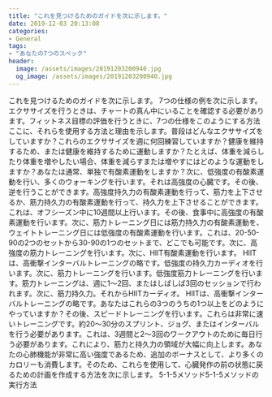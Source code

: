 ```yaml
---
title: "これを見つけるためのガイドを次に示します。"
date: 2019-12-03 20:13:08
categories:
- General
tags:
- "あなたの7つのスペック"
header:
  image: /assets/images/20191203200940.jpg
  og_image: /assets/images/20191203200940.jpg
---
```


これを見つけるためのガイドを次に示します。 7つの仕様の例を次に示します。エクササイズを行うときは、チャートの真ん中にいることを確認する必要があります。フィットネス目標の評価を行うときに、7つの仕様をこのようにする方法ここに、それらを使用する方法と理由を示します。普段はどんなエクササイズをしていますか？これらのエクササイズを週に何回練習していますか？健康を維持するため、または健康を維持するために運動しますか？たとえば、体重を減らしたり体重を増やしたい場合、体重を減らすまたは増やすにはどのような運動をしますか？あなたは通常、単独で有酸素運動をしますか？次に、低強度の有酸素運動を行い、多くのウォーキングを行います。それは高強度の心臓です。その後、逆を行うことができます。高強度持久力の有酸素運動を行って、筋力を上下させるか、筋力持久力の有酸素運動を行って、持久力を上下させることができます。これは、オフシーズン中に10週間以上行います。その後、食事中に高強度の有酸素運動を行います。次に、筋力トレーニング日には筋力持久力の有酸素運動を、ウェイトトレーニング日には低強度の有酸素運動を行います。これは、20-50-90の2つのセットから30-90の1つのセットまで、どこでも可能です。次に、高強度の筋力トレーニングを行います。次に、HIIT有酸素運動を行います。 HIITは、高衝撃インターバルトレーニングの略です。低強度の持久力カーディオを行います。次に、筋力トレーニングを行います。低強度筋力トレーニングを行います。筋力トレーニングは、週に1〜2回、またはしばしば3回のセッションで行われます。次に、筋力持久力。それからHIITカーディオ。 HIITは、高衝撃インターバルトレーニングの略です。あなたはこれらの3つのうちの1つ以上をどのようにやっていますか？その後、スピードトレーニングを行います。これらは非常に速いトレーニングです。約20〜30分のスプリント、ジョグ、またはインターバルを行う必要があります。これは、3週間と2〜3回のワークアウトのために毎日行う必要があります。これにより、筋力と持久力の領域が大幅に向上します。あなたの心肺機能が非常に高い強度であるため、追加のボーナスとして、より多くのカロリーも消費します。そのため、これらを使用して、心臓発作の前の状態に戻るための計画を作成する方法を次に示します。 5-1-5メソッド5-1-5メソッドの実行方法
